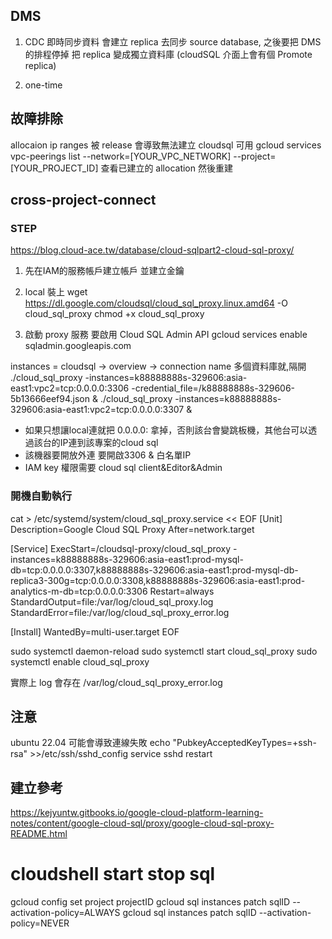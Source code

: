 ## DMS
1. CDC 即時同步資料
會建立 replica 去同步 source database, 之後要把 DMS 的排程停掉 把 replica 變成獨立資料庫 (cloudSQL 介面上會有個 Promote replica)

2. one-time 

## 故障排除
allocaion ip ranges 被 release 會導致無法建立 cloudsql
可用 
gcloud services vpc-peerings list --network=[YOUR_VPC_NETWORK] --project=[YOUR_PROJECT_ID]
查看已建立的 allocation 然後重建

## cross-project-connect
### STEP
https://blog.cloud-ace.tw/database/cloud-sqlpart2-cloud-sql-proxy/
1. 先在IAM的服務帳戶建立帳戶
並建立金鑰

2. local 裝上
wget https://dl.google.com/cloudsql/cloud_sql_proxy.linux.amd64 -O cloud_sql_proxy
chmod +x cloud_sql_proxy

3. 啟動 proxy 服務
要啟用 Cloud SQL Admin API
gcloud services enable sqladmin.googleapis.com

instances = cloudsql -> overview -> connection name
多個資料庫就,隔開
./cloud_sql_proxy -instances=k88888888s-329606:asia-east1:vpc2=tcp:0.0.0.0:3306 -credential_file=/k88888888s-329606-5b13666eef94.json &
./cloud_sql_proxy -instances=k88888888s-329606:asia-east1:vpc2=tcp:0.0.0.0:3307 &
* 如果只想讓local連就把 0.0.0.0: 拿掉，否則該台會變跳板機，其他台可以透過該台的IP連到該專案的cloud sql
* 該機器要開放外連 要開啟3306 & 白名單IP
* IAM key 權限需要 cloud sql client&Editor&Admin

### 開機自動執行

cat > /etc/systemd/system/cloud_sql_proxy.service << EOF
[Unit]
Description=Google Cloud SQL Proxy
After=network.target

[Service]
ExecStart=/cloudsql-proxy/cloud_sql_proxy -instances=k88888888s-329606:asia-east1:prod-mysql-db=tcp:0.0.0.0:3307,k88888888s-329606:asia-east1:prod-mysql-db-replica3-300g=tcp:0.0.0.0:3308,k88888888s-329606:asia-east1:prod-analytics-m-db=tcp:0.0.0.0:3306
Restart=always
StandardOutput=file:/var/log/cloud_sql_proxy.log
StandardError=file:/var/log/cloud_sql_proxy_error.log

[Install]
WantedBy=multi-user.target
EOF

sudo systemctl daemon-reload
sudo systemctl start cloud_sql_proxy
sudo systemctl enable cloud_sql_proxy

實際上 log 會存在
/var/log/cloud_sql_proxy_error.log

## 注意
ubuntu 22.04 可能會導致連線失敗
echo "PubkeyAcceptedKeyTypes=+ssh-rsa" >>/etc/ssh/sshd_config 
service sshd restart

## 建立參考
https://kejyuntw.gitbooks.io/google-cloud-platform-learning-notes/content/google-cloud-sql/proxy/google-cloud-sql-proxy-README.html

# cloudshell start stop sql
gcloud config set project projectID
gcloud sql instances patch sqlID --activation-policy=ALWAYS
gcloud sql instances patch sqlID --activation-policy=NEVER